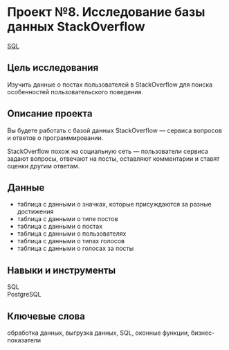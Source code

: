 # Проект №8. Исследование базы данных StackOverflow

[SQL](https://github.com/fil0kate/YandexPracticum_DataAnalyst/blob/main/Проект%20№8.%20Исследование%20базы%20данных%20Stackoverflow%20/Проект%20№8.%20Исследование%20базы%20данных%20Stackoverflow)

## Цель исследования

Изучить данные о постах пользователей в StackOverflow для поиска особенностей пользовательского поведения.

## Описание проекта

Вы будете работать с базой данных StackOverflow — сервиса вопросов и ответов о программировании. 

StackOverflow похож на социальную сеть — пользователи сервиса задают вопросы, отвечают на посты, оставляют комментарии и ставят оценки другим ответам. 

## Данные

- таблица с данными о значках, которые присуждаются за разные достижения
- таблица с данными о типе постов
- таблица с данными о постах
- таблица с данными о пользователях
- таблица с данными о типах голосов
- таблица с данными о голосах за посты

## Навыки и инструменты

SQL\
PostgreSQL

## Ключевые слова

обработка данных, выгрузка данных, SQL, оконные функции, бизнес-показатели
